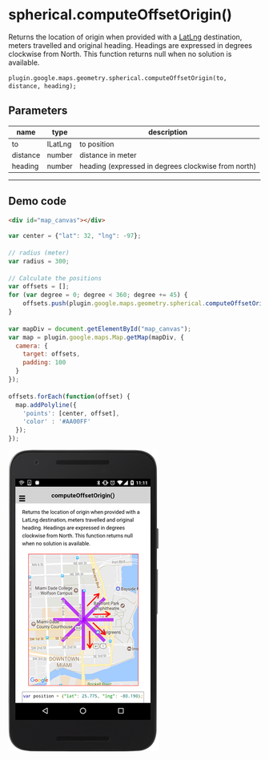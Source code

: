 # spherical.computeOffsetOrigin()

Returns the location of origin when provided with a [LatLng](../../../LatLng/README.md) destination, meters travelled and original heading.
Headings are expressed in degrees clockwise from North.
This function returns null when no solution is available.

```
plugin.google.maps.geometry.spherical.computeOffsetOrigin(to, distance, heading);
```

## Parameters

name           | type          | description
---------------|---------------|---------------------------------------
to             | ILatLng       | to position
distance       | number        | distance in meter
heading        | number        | heading (expressed in degrees clockwise from north)
-----------------------------------------------------------------------

## Demo code

```html
<div id="map_canvas"></div>
```

```js
var center = {"lat": 32, "lng": -97};

// radius (meter)
var radius = 300;

// Calculate the positions
var offsets = [];
for (var degree = 0; degree < 360; degree += 45) {
    offsets.push(plugin.google.maps.geometry.spherical.computeOffsetOrigin(center, radius, degree));
}

var mapDiv = document.getElementById("map_canvas");
var map = plugin.google.maps.Map.getMap(mapDiv, {
  camera: {
    target: offsets,
    padding: 100
  }
});

offsets.forEach(function(offset) {
  map.addPolyline({
    'points': [center, offset],
    'color' : '#AA00FF'
  });
});
```

![](image.png)
